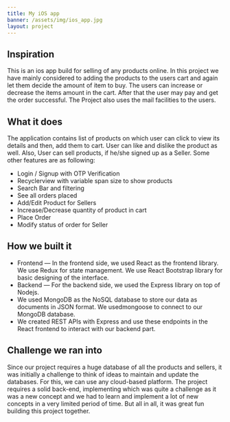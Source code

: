 ```yaml
---
title: My iOS app
banner: /assets/img/ios_app.jpg
layout: project
---
```


## Inspiration

This is an ios app  build for selling of any products online. In this project we have mainly considered to adding the products to the users cart and again let them decide the amount of item to buy. The users can increase or decrease the items amount in the cart. After that the user may pay and get the order successful. The Project also uses the mail facilities to the users.

## What it does

The application contains list of products on which user can click to view its details and then, add them to cart. User can like and dislike the product as well. Also, User can sell products, if he/she signed up as a Seller. Some other features are as following:
<ul>
  <li>Login / Signup with OTP Verification</li>
  <li>Recyclerview with variable span size to show products</li>
  <li>Search Bar and filtering</li>
  <li>See all orders placed</li>
  <li>Add/Edit Product for Sellers</li>
  <li>Increase/Decrease quantity of product in cart</li>
  <li>Place Order</li>
  <li>Modify status of order for Seller</li>
</ul>

## How we built it

<ul>
<li> Frontend — In the frontend side, we used React as the frontend library. We use Redux for state management. We use React Bootstrap library for basic designing of the interface.</li>
<li> Backend — For the backend side, we used the Express library on top of Nodejs. </li>
<li> We used MongoDB as the NoSQL database to store our data as documents in JSON format. We usedmongoose to connect to our MongoDB database.</li>
<li>We created REST APIs with Express and use these endpoints in the React frontend to interact with our backend part.</li>
</ul>

## Challenge we ran into

Since our project requires a huge database of all the products and sellers, it was initially a challenge to think of ideas to maintain and update the databases. For this, we can use any cloud-based platform. The project requires a solid back-end, implementing which was quite a challenge as it was a new concept and we had to learn and implement a lot of new concepts in a very limited period of time.
But all in all, it was great fun building this project together.